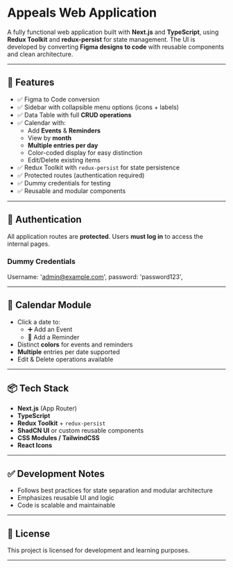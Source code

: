 # Appeals Web Application

A fully functional web application built with **Next.js** and **TypeScript**, using **Redux Toolkit** and **redux-persist** for state management. The UI is developed by converting **Figma designs to code** with reusable components and clean architecture.

---

## 🚀 Features

- ✅ Figma to Code conversion  
- ✅ Sidebar with collapsible menu options (icons + labels)  
- ✅ Data Table with full **CRUD operations**  
- ✅ Calendar with:  
  - Add **Events** & **Reminders**  
  - View by **month**  
  - **Multiple entries per day**  
  - Color-coded display for easy distinction  
  - Edit/Delete existing items  
- ✅ Redux Toolkit with `redux-persist` for state persistence  
- ✅ Protected routes (authentication required)  
- ✅ Dummy credentials for testing  
- ✅ Reusable and modular components  

---

## 🔐 Authentication

All application routes are **protected**. Users **must log in** to access the internal pages.

### Dummy Credentials

 Username: 'admin@example.com',
password: 'password123',


---

## 📅 Calendar Module

- Click a date to:
  - ➕ Add an Event  
  - 🔔 Add a Reminder  
- Distinct **colors** for events and reminders  
- **Multiple** entries per date supported  
- Edit & Delete operations available  

---

## 📦 Tech Stack

- **Next.js** (App Router)  
- **TypeScript**  
- **Redux Toolkit** + `redux-persist`  
- **ShadCN UI** or custom reusable components  
- **CSS Modules / TailwindCSS**  
- **React Icons**

---

## ✅ Development Notes

- Follows best practices for state separation and modular architecture  
- Emphasizes reusable UI and logic  
- Code is scalable and maintainable  

---

## 📄 License

This project is licensed for development and learning purposes.

---
